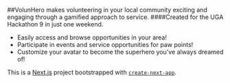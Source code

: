 ##VolunHero makes volunteering in your local community exciting and engaging through a gamified approach to service. 
####Created for the UGA Hackathon 9 in just one weekend.

- Easily access and browse opportunities in your area!
- Participate in events and service opportunities for paw points!
- Customize your avatar to become the superhero you've always dreamed of!

This is a [Next.js](https://nextjs.org/) project bootstrapped with [`create-next-app`](https://github.com/vercel/next.js/tree/canary/packages/create-next-app).

